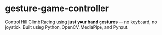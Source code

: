 # gesture-game-controller
Control Hill Climb Racing using **just your hand gestures** — no keyboard, no joystick. Built using Python, OpenCV, MediaPipe, and Pynput.
